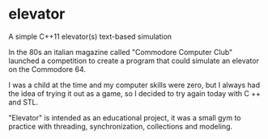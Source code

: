 # elevator
A simple C++11 elevator(s) text-based simulation 

In the 80s an italian magazine called "Commodore Computer Club" launched a competition to create a program that could simulate an elevator on the Commodore 64.

I was a child at the time and my computer skills were zero, but I always had the idea of trying it out as a game, so I decided to try again today with C ++ and STL.

"Elevator" is intended as an educational project, it was a small gym to practice with threading, synchronization, collections and modeling.
